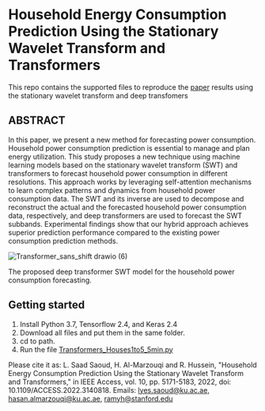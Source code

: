 # Household Energy Consumption Prediction Using the Stationary Wavelet Transform and Transformers
This repo contains the supported files to reproduce the [paper](https://ieeexplore.ieee.org/stamp/stamp.jsp?arnumber=9672113) results using the stationary wavelet transform and deep transfomers 

## ABSTRACT
In this paper, we present a new method for forecasting power consumption. Household power consumption prediction is essential to manage and plan energy utilization. This study proposes a new technique using machine learning models based on the stationary wavelet transform (SWT) and transformers to forecast household power consumption in different resolutions. This approach works by leveraging self-attention mechanisms to learn complex patterns and dynamics from household power consumption data. The SWT and its inverse are used to decompose and reconstruct the actual and the forecasted household power consumption data, respectively, and deep transformers are used to forecast the SWT subbands. Experimental findings show that our hybrid approach achieves superior prediction performance compared to the existing power consumption prediction methods.


 ![Transformer_sans_shift drawio (6)](https://user-images.githubusercontent.com/78357759/150910489-20ede67c-cd30-4977-b552-42a86235ff81.png)

The proposed deep transformer SWT model for the household power consumption forecasting.

## Getting started
1. Install Python 3.7, Tensorflow 2.4, and Keras 2.4
2. Download all files and put them in the same folder. 
3. cd to path. 
4. Run the file [Transformers_Houses1to5_5min.py](https://github.com/LyesSaadSaoud/House_transformer/blob/main/Transformers_Houses1to5_5min.py) 

Please cite it as: L. Saad Saoud, H. Al-Marzouqi and R. Hussein, "Household Energy Consumption Prediction Using the Stationary Wavelet Transform and Transformers," in IEEE Access, vol. 10, pp. 5171-5183, 2022, doi: 10.1109/ACCESS.2022.3140818.
Emails: lyes.saoud@ku.ac.ae, hasan.almarzouqi@ku.ac.ae, ramyh@stanford.edu

